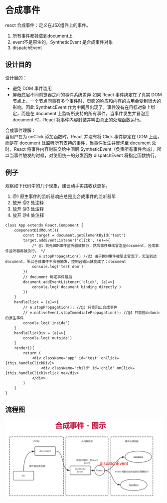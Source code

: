 # 合成事件
react 合成事件：定义在JSX组件上的事件。
1. 所有事件都挂载到document上
2. event不是原生的，SyntheticEvent 是合成事件对象
3. dispatchEvent

## 设计目的
设计目的：
  - 避免 DOM 事件滥用
  - 屏蔽底层不同浏览器之间的事件系统差异
如果 React 事件绑定在了真实 DOM 节点上，一个节点同事有多个事件时，页面的响应和内存的占用会受到很大的影响。因此 SyntheticEvent 作为中间层出现了。事件没有在目标对象上绑定，而是在 document 上监听所支持的所有事件，当事件发生并冒泡至 document 时，React 将事件内容封装并叫由真正的处理函数运行。

合成事件理解：  
当用户在为 onClick 添加函数时，React 并没有将 Click 事件绑定在 DOM 上面。而是在 document 处监听所有支持的事件，当事件发生并冒泡至 document 处时，React 将事件内容封装交给中间层 SyntheticEvent（负责所有事件合成），所以当事件触发的时候，对使用统一的分发函数 dispatchEvent 将指定函数执行。

## 例子
观察如下代码中的几个现象，建议动手实践收获更多。  
1. @1 原生事件的监听器响应总是比合成事件的监听器早  
2. 放开 @2 处注释  
3. 放开 @3 处注释  
4. 放开 @4 处注释  
```
class App extends React.Component {
    componentDidMount(){
        const target = document.getElementById('test')
        target.addEventListener('click', (e)=>{
            /* @1 首先DOM事件监听器被执行，然后事件继续冒泡至document，合成事件监听器再被执行。 */
            // e.stopPropagation() //@2 由于DOM事件被阻止冒泡了，无法到达document，所以合成事件不会被触发，控制台输出就变成了：document
            console.log('test dom')
        })
        // document 绑定事件最后
        document.addEventListener('click', (e)=>{
            console.log('document binding directly')
        })
    }
    handleClick = (e)=>{
        // e.stopPropagation(); //@3 只能阻止合成事件
        // e.nativeEvent.stopImmediatePropagation(); //@4 只能阻止dom上的原生事件
        console.log('inside')
    }
    handleClickDiv = (e)=>{
        console.log('outside')
    }
    render(){
        return (
            <div className="app" id='test' onClick={this.handleClickDiv}>
                <div className="child" id='child' onClick={this.handleClick}>click me</div>
            </div>
        )
    }
}
```

## 流程图

![流程图](../static/img/react-event.png)
